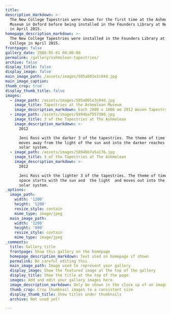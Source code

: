 ```yaml
---
title:
description_markdown: >-
  The New College Tapestries were shown for the first time at the Ashmolean
  Museum in Oxford before being installed in the Founders Library at New College
  in April 2015.
homepage_description_markdown: >-
  The New College Tapestries were installed in the Founders Library at New
  College in April 2015.
frontpage: false
gallery_date: 2006-05-01 00:00:00
permalink: /gallery/ashmolean-tapestries/
archive: false
display_title: false
display_image: false
main_image_path: /assets/images/505a001e3c84d.jpg
main_image_caption:
thumb_crop: true
display_thumb_title: false
images:
  - image_path: /assets/images/505a001e3c84d.jpg
    image_title: Tapestries at the Ashmolean Museum
    image_description_markdown: Each 2000 x 1000 mm 2012 Woven Tapestry
  - image_path: /assets/images/5894baf557380.jpg
    image_title: 3 of the Tapestries at The Ashmolean
    image_description_markdown: >-
      2012

      Jeni Ross with the darker 3 of the tapestries. The theme of time and space
      moves away from the light of the sun and into the darker reaches of the
      solar system.
  - image_path: /assets/images/5894bb7a5a176.jpg
    image_title: 3 of the Tapestries at The Ashmolean
    image_description_markdown: >-
      2012

      Jeni Ross with the lighter 3 of the tapestries. The theme of time and
      space starts with the sun and  the light  and moves out into the near 
      solar system.
_options:
  image_path:
    width: '1200'
    height: '1200'
    resize_style: contain
    mime_type: image/jpeg
  main_image_path:
    width: '1200'
    height: '800'
    resize_style: contain
    mime_type: image/jpeg
_comments:
  title: Gallery title
  frontpage: Show this gallery on the homepage
  homepage_description_markdown: Text used on homepage if shown
  permalink: Be careful editing this
  main_image_path: Image used to represent your gallery
  display_image: Show the featured image at the top of the gallery
  display_title: Show the title at the top of the page
  images: Add and edit your gallery images here
  image_description_markdown: Only be shown in the close up of an image
  thumb_crop: Crop thumbnail images to a consistent size
  display_thumb_title: Show titles under thumbnails
  archive: Not used yet!

---
```


